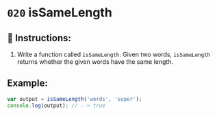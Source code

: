 # `020` isSameLength

## 📝 Instructions: 

1. Write a function called `isSameLength`. Given two words, `isSameLength` returns whether the given words have the same length.

## Example:

```Javascript
var output = isSameLength('words', 'super');
console.log(output); // --> true
```